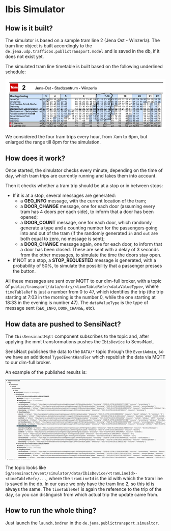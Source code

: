 # Ibis Simulator

## How is it built?

The simulator is based on a sample tram line 2 (Jena Ost - Winzerla). The tram line object is built accordingly to the `de.jena.udp.trafficos.publictransport.model` and is saved in the db, if it does not exist yet.

The simulated tram line timetable is built based on the following underlined schedule:

![](./Tram2Timetable4Simulator.png)

We considered the four tram trips every hour, from 7am to 6pm, but enlarged the range till 8pm for the simulation.

## How does it work?

Once started, the simulator checks every minute, depending on the time of day, which tram trips are currently running and takes them into account.

Then it checks whether a tram trip should be at a stop or in between stops:

+ If it is at a stop, several messages are generated:
  + a **GEO_INFO** message, with the current location of the tram;
  + a **DOOR_CHANGE** message, one for each door (assuming every tram has 4 doors per each side), to inform that a door has been opened;
  + a **DOOR_COUNT** message, one for each door, which randomly generate a type and a counting number for the passengers going into and out of the tram (if the randomly generated `in` and `out` are both equal to zero, no message is sent);
  + a **DOOR_CHANGE** message again, one for each door, to inform that a door has been closed. These are sent with a delay of 3 seconds from the other messages, to simulate the time the doors stay open.
+ If NOT at a stop, a **STOP_REQUESTED** message is generated, with a probability of 50%, to simulate the possibility that a passenger presses the button. 

All these messages are sent over MQTT to our dim-full broker, with a topic of `public/transport/data/entry/<timeTableRef>/<dataValueType>`, where `timeTableRef` is just a number from 0 to 47, which identifies the trip (the trip starting at 7:03 in the morning is the number 0, while the one starting at 18:33 in the evening is number 47). The `dataValueType` is the type of message sent (`GEO_INFO`, `DOOR_CHANGE`, etc).

## How data are pushed to SensiNact?

The `IbisSensinactMqtt` component subscribes to the topic and, after applying the mmt transformations pushes the `IbisDevice` to SensiNact. 

SensiNact publishes the data to the `DATA/*` topic through the `EventAdmin`, so we have an additional `TypedEventHandler` which republish the data via MQTT to our dim-full broker.

An example of the published results is:

![](./SampleSimulatorDataInSensinact.png)

The topic looks like `5g/sensinact/event/simulator/data/IbisDevice/<tramLineId>-<timeTableRef>/...`, where the `tramLineId` is the id with which the tram line is saved in the db. In our case we only have the tram line 2, so this id is always the same. The `timeTableRef` is again the reference to the trip of the day, so you can distinguish from which actual trip the update came from.

## How to run the whole thing?

Just launch the `launch.bndrun` in the `de.jena.publictransport.simualtor`.
